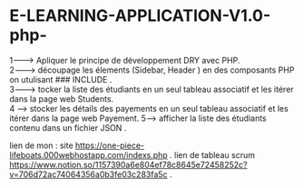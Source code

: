 # E-LEARNING-APPLICATION-V1.0-php-

  
 1--->   Apliquer le principe de développement DRY avec PHP. <br>
 2--->   découpage les élements (Sidebar, Header ) en des composants PHP on utulisant ### INCLUDE .<br>
 3--->   tocker la liste des étudiants en un seul tableau associatif et les itérer dans la page web Students.<br>
 4 -->   stocker les détails des payements en un seul tableau associatif et les itérer dans la page web Payement.
 5--> afficher la liste des étudiants contenu dans un fichier  JSON .

lien de mon : site https://one-piece-lifeboats.000webhostapp.com/indexs.php   .
lien de tableau scrum https://www.notion.so/1157390a6e804ef78c8645e72458252c?v=706d72ac74064356a0b3fe03c283fa5c   .
 

